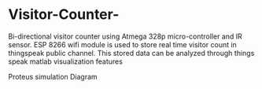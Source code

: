 # Visitor-Counter-
Bi-directional visitor counter using Atmega 328p micro-controller and IR sensor. ESP 8266 wifi module is used to store real time visitor count in thingspeak public channel. This stored data can be analyzed through things speak matlab visualization features

Proteus simulation Diagram
